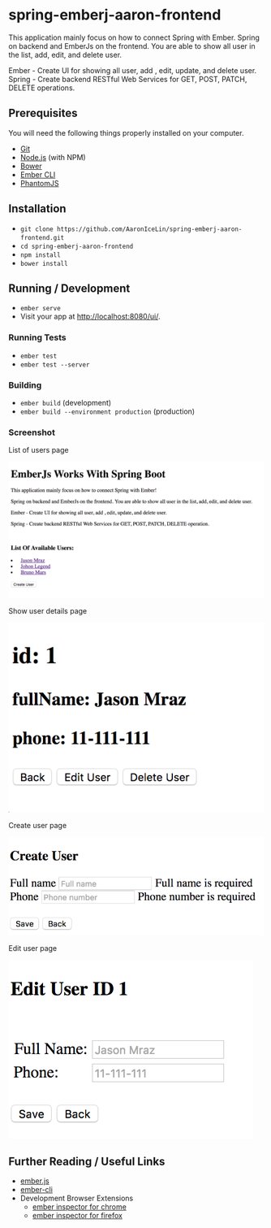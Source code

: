 # spring-emberj-aaron-frontend

This application mainly focus on how to connect Spring with Ember. Spring on backend and EmberJs on the frontend. You are able to show all user in the list, add, edit, and delete user.

Ember - Create UI for showing all user, add , edit, update, and delete user.
Spring - Create backend RESTful Web Services for GET, POST, PATCH, DELETE operations.

## Prerequisites

You will need the following things properly installed on your computer.

* [Git](https://git-scm.com/)
* [Node.js](https://nodejs.org/) (with NPM)
* [Bower](https://bower.io/)
* [Ember CLI](https://ember-cli.com/)
* [PhantomJS](http://phantomjs.org/)

## Installation

* `git clone https://github.com/AaronIceLin/spring-emberj-aaron-frontend.git`
* `cd spring-emberj-aaron-frontend`
* `npm install`
* `bower install`

## Running / Development

* `ember serve`
* Visit your app at [http://localhost:8080/ui/](http://localhost:8080/ui/).


### Running Tests

* `ember test`
* `ember test --server`

### Building

* `ember build` (development)
* `ember build --environment production` (production)

### Screenshot
List of users page

![listUsers](https://github.com/AaronIceLin/spring-emberj-aaron-frontend/blob/master/spring-emberj-screenshot/list%20of%20users.png?raw=true)

Show user details page

![showUserDetails](https://github.com/AaronIceLin/spring-emberj-aaron-frontend/blob/master/spring-emberj-screenshot/User%20detail.png?raw=true)

Create user page

![createUser](https://github.com/AaronIceLin/spring-emberj-aaron-frontend/blob/master/spring-emberj-screenshot/Create%20user.png?raw=true)

Edit user page

![editUser](https://github.com/AaronIceLin/spring-emberj-aaron-frontend/blob/master/spring-emberj-screenshot/Edit%20user.png?raw=true)


## Further Reading / Useful Links

* [ember.js](http://emberjs.com/)
* [ember-cli](https://ember-cli.com/)
* Development Browser Extensions
  * [ember inspector for chrome](https://chrome.google.com/webstore/detail/ember-inspector/bmdblncegkenkacieihfhpjfppoconhi)
  * [ember inspector for firefox](https://addons.mozilla.org/en-US/firefox/addon/ember-inspector/)
